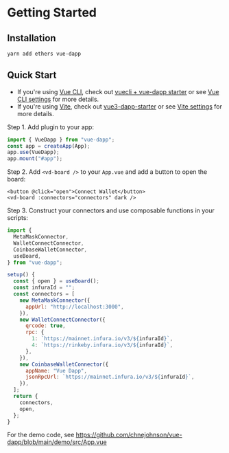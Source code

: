 # Getting Started

## Installation

```bash
yarn add ethers vue-dapp
```

## Quick Start
- If you're using [Vue CLI](https://cli.vuejs.org/guide/creating-a-project.html), check out [vuecli + vue-dapp starter](https://github.com/chnejohnson/vue3-dapp-starter/tree/vuecli) or see [Vue CLI settings](/environment.html#vue-cli) for more details. 
- If you're using [Vite](https://vitejs.dev/), check out [vue3-dapp-starter](https://github.com/chnejohnson/vue3-dapp-starter) or see [Vite settings](/environment.html#vite) for more details. 

Step 1. Add plugin to your app:

```javascript
import { VueDapp } from "vue-dapp";
const app = createApp(App);
app.use(VueDapp);
app.mount("#app");
```

Step 2. Add `<vd-board />` to your `App.vue` and add a button to open the board:

```vue
<button @click="open">Connect Wallet</button>
<vd-board :connectors="connectors" dark />
```

Step 3. Construct your connectors and use composable functions in your scripts:

```js
import {
  MetaMaskConnector,
  WalletConnectConnector,
  CoinbaseWalletConnector,
  useBoard,
} from "vue-dapp";

setup() {
  const { open } = useBoard();
  const infuraId = "";
  const connectors = [
    new MetaMaskConnector({
      appUrl: "http://localhost:3000",
    }),
    new WalletConnectConnector({
      qrcode: true,
      rpc: {
        1: `https://mainnet.infura.io/v3/${infuraId}`,
        4: `https://rinkeby.infura.io/v3/${infuraId}`,
      },
    }),
    new CoinbaseWalletConnector({
      appName: "Vue Dapp",
      jsonRpcUrl: `https://mainnet.infura.io/v3/${infuraId}`,
    }),
  ];
  return {
    connectors,
    open,
  };
}
```

For the demo code, see https://github.com/chnejohnson/vue-dapp/blob/main/demo/src/App.vue
